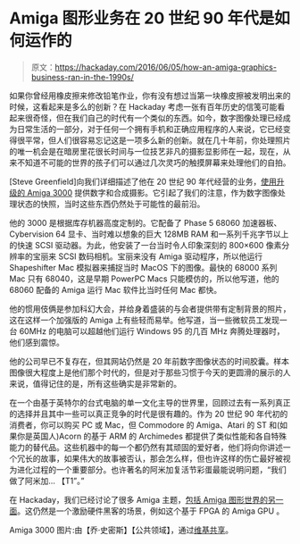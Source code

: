 # Amiga 图形业务在 20 世纪 90 年代是如何运作的

> 原文：<https://hackaday.com/2016/06/05/how-an-amiga-graphics-business-ran-in-the-1990s/>

如果你曾经用橡皮擦来修改铅笔作业，你有没有想过当第一块橡皮擦被发明出来的时候，这看起来是多么的创新？在 Hackaday 考虑一张有百年历史的信笺可能看起来很奇怪，但在我们自己的时代有一个类似的东西。如今，数字图像处理已经成为日常生活的一部分，对于任何一个拥有手机和正确应用程序的人来说，它已经变得很平常，但人们很容易忘记这是一项多么新的创新。就在几十年前，你处理照片的唯一机会是在暗房里花很长时间与一位技艺非凡的摄影显影师在一起，现在，从来不知道不可能的世界的孩子们可以通过几次灵巧的触摸屏幕来处理他们的自拍。

[Steve Greenfield]向我们详细描述了他在 20 世纪 90 年代经营的业务，[使用升级的 Amiga 3000](http://ae7hd.blogspot.co.uk/2016/05/digital-photography-and-composites-on.html) 提供数字和合成摄影。它引起了我们的注意，作为数字图像处理状态的快照，当时这些东西仍然处于可能性的最前沿。

他的 3000 是根据库存机器高度定制的。它配备了 Phase 5 68060 加速器板、Cybervision 64 显卡、当时难以想象的巨大 128MB RAM 和一系列千兆字节以上的快速 SCSI 驱动器。为此，他安装了一台当时令人印象深刻的 800×600 像素分辨率的宝丽来 SCSI 数码相机。宝丽来没有 Amiga 驱动程序，所以他运行 Shapeshifter Mac 模拟器来捕捉当时 MacOS 下的图像。最快的 68000 系列 Mac 只有 68040，这是早期 PowerPC Macs 只能模仿的，所以他写道，他的 68060 配备的 Amiga 运行 Mac 软件比当时任何 Mac 都快。

他的惯用伎俩是参加科幻大会，并给身着盛装的与会者提供带有定制背景的照片，这在这样一个加强版的 Amiga 上有些轻而易举。他写道，当一些微软员工发现一台 60MHz 的电脑可以超越他们运行 Windows 95 的几百 MHz 奔腾处理器时，他们感到震惊。

他的公司早已不复存在，但其网站仍然是 20 年前数字图像状态的时间胶囊。样本图像很大程度上是他们那个时代的，但是对于那些习惯于今天的更圆滑的展示的人来说，值得记住的是，所有这些确实是非常新的。

在一个由基于英特尔的台式电脑的单一文化主导的世界里，回顾过去有一系列真正的选择并且其中一些可以真正竞争的时代是很有趣的。作为 20 世纪 90 年代初的消费者，你可以购买 PC 或 Mac，但 Commodore 的 Amiga、Atari 的 ST 和(如果你是英国人)Acorn 的基于 ARM 的 Archimedes 都提供了类似性能和各自特殊能力的替代品。这些机器中的每一个都仍然有其顽固的爱好者，他们将向你讲述一个冗长的故事，如果伟大的故事被否认，那会怎么样，但也许这样的伤亡最好被视为进化过程的一个重要部分。也许著名的阿米加复活节彩蛋最能说明问题，“我们做了阿米加… 【T1”。”

在 Hackaday，我们已经讨论了很多 Amiga 主题，[包括 Amiga 图形世界的另一面](http://hackaday.com/2016/04/18/digital-images-and-the-amiga/)。这仍然是一个激励硬件黑客的场景，例如这个基于 FPGA 的 Amiga GPU 。

Amiga 3000 图片:由【乔·史密斯】【公共领域】，通过[维基共享](https://commons.wikimedia.org/wiki/File:Amiga_3000_Front_with_White_BG.jpg)。